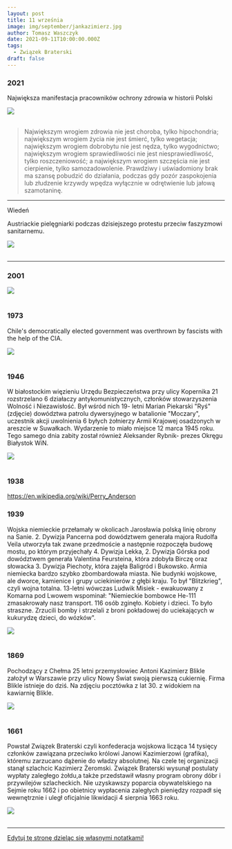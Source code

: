 ```yaml
---
layout: post
title: 11 września
image: img/september/jankazimierz.jpg
author: Tomasz Waszczyk
date: 2021-09-11T10:00:00.000Z
tags:
  - Związek Braterski
draft: false
---
```


### 2021

Największa manifestacja pracowników ochrony zdrowia w historii Polski

<img src="./img/september/protestymedykow.jpeg"><br><br>

> Największym wrogiem zdrowia nie jest choroba, tylko hipochondria; największym wrogiem życia nie jest śmierć, tylko wegetacja; największym wrogiem dobrobytu nie jest nędza, tylko wygodnictwo; największym wrogiem sprawiedliwości nie jest niesprawiedliwość, tylko roszczeniowość; a największym wrogiem szczęścia nie jest cierpienie, tylko samozadowolenie. Prawdziwy i uświadomiony brak ma szansę pobudzić do działania, podczas gdy pozór zaspokojenia lub złudzenie krzywdy wpędza wyłącznie w odrętwienie lub jałową szamotaninę.

---

Wiedeń

Austriackie pielęgniarki podczas dzisiejszego protestu przeciw faszyzmowi sanitarnemu.

<img src="./img/september/geimpft.jpeg"><br><br>

---

### 2001

<img src="./img/september/wtc.jpeg"><br><br>

### 1973

Chile's democratically elected government was overthrown by fascists with the help of the CIA.

<img src="./img/september/chile.jpeg"><br><br>

### 1946

W białostockim więzieniu Urzędu Bezpieczeństwa przy ulicy Kopernika 21 rozstrzelano 6 działaczy antykomunistycznych, członków stowarzyszenia Wolność i Niezawisłość. Był wśród nich 19- letni Marian Piekarski "Ryś" (zdjęcie) dowództwa patrolu dywersyjnego w batalionie "Moczary", uczestnik akcji uwolnienia 6 byłych żołnierzy Armii Krajowej osadzonych w areszcie w Suwałkach. Wydarzenie to miało miejsce 12 marca 1945 roku. Tego samego dnia zabity został również Aleksander Rybnik- prezes Okręgu Białystok WiN.

<img src="./img/september/piekarski.jpg"><br><br>

### 1938

https://en.wikipedia.org/wiki/Perry_Anderson

### 1939

Wojska niemieckie przełamały w okolicach Jarosławia  polską linię obrony na Sanie. 
2. Dywizja Pancerna pod dowództwem generała majora Rudolfa Veila utworzyła tak zwane przedmoście  a następnie rozpoczęła budowę mostu, po którym przyjechały 4. Dywizja Lekka, 2. Dywizja Górska pod dowództwem generała Valentina Feursteina, która zdobyła Birczę oraz słowacka 3. Dywizja Piechoty, która zajęła Baligród i Bukowsko. 
Armia niemiecka bardzo szybko zbombardowała miasta. Nie budynki wojskowe, ale dworce, kamienice i grupy uciekinierów z głębi kraju. To był "Blitzkrieg", czyli wojna totalna. 13-letni wówczas Ludwik Misiek - ewakuowany z Komarna pod Lwowem wspominał:
"Niemieckie bombowce He-111 zmasakrowały nasz transport. 116 osób zginęło. Kobiety i dzieci. To było straszne. Zrzucili bomby i strzelali z broni pokładowej do uciekających w kukurydzę dzieci, do wózków".

<img src="./img/september/san.jpg"><br><br>

### 1869

Pochodzący z Chełma 25 letni przemysłowiec Antoni Kazimierz Blikle założył w Warszawie przy ulicy Nowy Świat swoją pierwszą cukiernię.
Firma Blikle istnieje do dziś.
Na zdjęciu pocztówka z lat 30. z widokiem na kawiarnię Blikle.

<img src="./img/september/blikle.jpg"><br><br>

### 1661

Powstał Związek Braterski czyli konfederacja wojskowa licząca 14 tysięcy członków zawiązana przeciwko królowi Janowi Kazimierzowi (grafika), któremu zarzucano dążenie do władzy absolutnej. Na czele tej organizacji stanął szlachcic Kazimierz Żeromski.
Związek Braterski wysunął postulaty wypłaty zaległego żołdu,a także przedstawił własny program obrony dóbr i przywilejów szlacheckich.
Nie uzyskawszy poparcia obywatelskiego na Sejmie roku 1662 i po obietnicy wypłacenia
zaległych pieniędzy rozpadł się wewnętrznie i uległ oficjalnie likwidacji 4 sierpnia 1663 roku.

<img src="./img/september/jankazimierz.jpg"><br><br>

---

<a href="https://github.com/TomaszWaszczyk/historia.waszczyk.com/edit/master/src/content/september-11.md" target="_blank">Edytuj tę stronę dzieląc się własnymi notatkami!</a>
